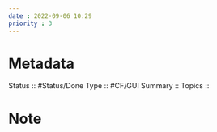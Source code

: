 ```yaml
---
date : 2022-09-06 10:29
priority : 3
---
```

# Metadata
Status :: #Status/Done
Type :: #CF/GUI 
Summary :: 
Topics :: 
# Note
